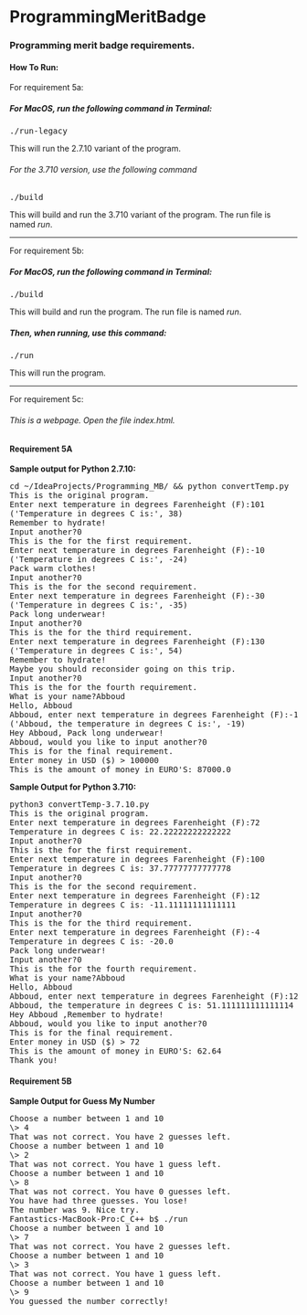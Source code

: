 # ProgrammingMeritBadge
### Programming merit badge requirements.

#### How To Run:
For requirement 5a:

##### For MacOS, run the following command in Terminal:
<pre>./run-legacy</pre>
This will run the 2.7.10 variant of the program.

###### For the 3.710 version, use the following command
<pre>./build</pre>
This will build and run the 3.710 variant of the program. The run file is named _run_.

<hr />

For requirement 5b:

##### For MacOS, run the following command in Terminal:
<pre>./build</pre>
This will build and run the program. The run file is named _run_.

##### Then, when running, use this command:
<pre>./run</pre>
This will run the program.

<hr />

For requirement 5c:

###### This is a webpage. Open the file index.html.

#### Requirement 5A
__Sample output for Python 2.7.10:__

<pre>
cd ~/IdeaProjects/Programming_MB/ && python convertTemp.py
This is the original program.
Enter next temperature in degrees Farenheight (F):101
('Temperature in degrees C is:', 38)
Remember to hydrate!
Input another?0
This is the for the first requirement.
Enter next temperature in degrees Farenheight (F):-10
('Temperature in degrees C is:', -24)
Pack warm clothes!
Input another?0
This is the for the second requirement.
Enter next temperature in degrees Farenheight (F):-30
('Temperature in degrees C is:', -35)
Pack long underwear!
Input another?0
This is the for the third requirement.
Enter next temperature in degrees Farenheight (F):130
('Temperature in degrees C is:', 54)
Remember to hydrate!
Maybe you should reconsider going on this trip.
Input another?0
This is the for the fourth requirement.
What is your name?Abboud
Hello, Abboud
Abboud, enter next temperature in degrees Farenheight (F):-1
('Abboud, the temperature in degrees C is:', -19)
Hey Abboud, Pack long underwear!
Abboud, would you like to input another?0
This is for the final requirement.
Enter money in USD ($) > 100000
This is the amount of money in EURO'S: 87000.0
</pre>

__Sample Output for Python 3.710:__
<pre>
python3 convertTemp-3.7.10.py
This is the original program.
Enter next temperature in degrees Farenheight (F):72
Temperature in degrees C is: 22.22222222222222
Input another?0
This is the for the first requirement.
Enter next temperature in degrees Farenheight (F):100
Temperature in degrees C is: 37.77777777777778
Input another?0
This is the for the second requirement.
Enter next temperature in degrees Farenheight (F):12  
Temperature in degrees C is: -11.11111111111111
Input another?0
This is the for the third requirement.
Enter next temperature in degrees Farenheight (F):-4
Temperature in degrees C is: -20.0
Pack long underwear!
Input another?0
This is the for the fourth requirement.
What is your name?Abboud
Hello, Abboud
Abboud, enter next temperature in degrees Farenheight (F):124   
Abboud, the temperature in degrees C is: 51.111111111111114
Hey Abboud ,Remember to hydrate!
Abboud, would you like to input another?0
This is for the final requirement.
Enter money in USD ($) > 72                               
This is the amount of money in EURO'S: 62.64
Thank you!
</pre>

#### Requirement 5B
__Sample Output for Guess My Number__
<pre>
Choose a number between 1 and 10
\> 4
That was not correct. You have 2 guesses left.
Choose a number between 1 and 10
\> 2
That was not correct. You have 1 guess left.
Choose a number between 1 and 10
\> 8
That was not correct. You have 0 guesses left.
You have had three guesses. You lose!
The number was 9. Nice try.
Fantastics-MacBook-Pro:C_C++ b$ ./run
Choose a number between 1 and 10
\> 7
That was not correct. You have 2 guesses left.
Choose a number between 1 and 10
\> 3
That was not correct. You have 1 guess left.
Choose a number between 1 and 10
\> 9
You guessed the number correctly!
</pre>
